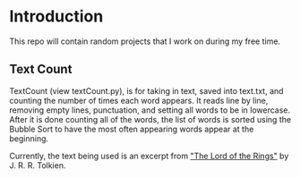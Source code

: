 # Introduction #

This repo will contain random projects that I work on during my free time.

## Text Count ##

TextCount (view textCount.py), is for taking in text, saved into text.txt, and counting the number of times each word appears. It reads line by line, removing empty lines, punctuation, and setting all words to be in lowercase. After it is done counting all of the words, the list of words is sorted using the Bubble Sort to have the most often appearing words appear at the beginning.

Currently, the text being used is an excerpt from ["The Lord of the Rings"](https://archive.org/stream/TheLordOfTheRing1TheFellowshipOfTheRing/The%20Lord%20Of%20The%20Ring%201-The%20Fellowship%20Of%20The%20Ring_djvu.txt) by J. R. R. Tolkien.
